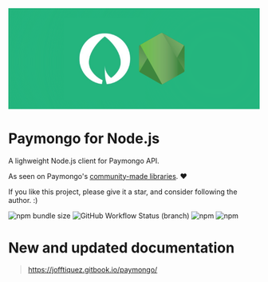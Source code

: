 
<img src="./paymongo-node.png"/>

# Paymongo for Node.js

A lighweight Node.js client for Paymongo API.

As seen on Paymongo's [community-made libraries](https://developers.paymongo.com/docs/community-made-libraries). :heart:

If you like this project, please give it a star, and consider following the author. :)

![npm bundle size](https://img.shields.io/bundlephobia/min/paymongo?style=flat-square) ![GitHub Workflow Status (branch)](https://img.shields.io/github/workflow/status/jofftiquez/paymongo/Deploy/master?label=test&style=flat-square) ![npm](https://img.shields.io/npm/v/paymongo?style=flat-square) ![npm](https://img.shields.io/npm/dw/paymongo?style=flat-square)

# New and updated documentation

> https://jofftiquez.gitbook.io/paymongo/
